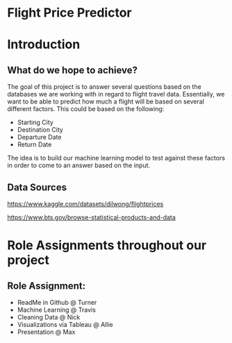# Flight Price Predictor 

# Introduction

## What do we hope to achieve? 
The goal of this project is to answer several questions based on the databases we are working with in regard to flight travel data. Essentially, we want to be able to predict how much a flight will be based on several different factors. This could be based on the following: 
 - Starting City 
 - Destination City 
 - Departure Date 
 - Return Date 

The idea is to build our machine learning model to test against these factors in order to come to an answer based on the input. 

## Data Sources 

https://www.kaggle.com/datasets/dilwong/flightprices

https://www.bts.gov/browse-statistical-products-and-data


# Role Assignments throughout our project 

## Role Assignment:

- ReadMe in Github @ Turner
- Machine Learning @ Travis
- Cleaning Data @ Nick
- Visualizations via Tableau @ Allie
- Presentation @ Max
